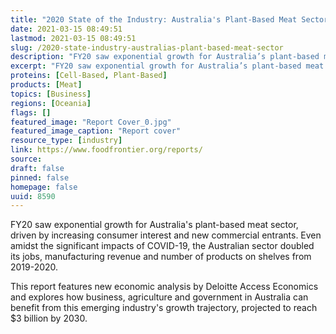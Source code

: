 ```yaml
---
title: "2020 State of the Industry: Australia's Plant-Based Meat Sector"
date: 2021-03-15 08:49:51
lastmod: 2021-03-15 08:49:51
slug: /2020-state-industry-australias-plant-based-meat-sector
description: "FY20 saw exponential growth for Australia’s plant-based meat sector, driven by increasing consumer interest and new commercial entrants. Even amidst the significant impacts of COVID-19, the Australian sector doubled its jobs, manufacturing revenue and number of products on shelves from 2019-2020.This report features new economic analysis by Deloitte Access Economics and explores how business, agriculture and government in Australia can benefit from this emerging industry’s growth trajectory, projected to reach $3 billion by 2030."
excerpt: "FY20 saw exponential growth for Australia’s plant-based meat sector, driven by increasing consumer interest and new commercial entrants. Even amidst the significant impacts of COVID-19, the Australian sector doubled its jobs, manufacturing revenue and number of products on shelves from 2019-2020.This report features new economic analysis by Deloitte Access Economics and explores how business, agriculture and government in Australia can benefit from this emerging industry’s growth trajectory, projected to reach $3 billion by 2030."
proteins: [Cell-Based, Plant-Based]
products: [Meat]
topics: [Business]
regions: [Oceania]
flags: []
featured_image: "Report Cover_0.jpg"
featured_image_caption: "Report cover"
resource_type: [industry]
link: https://www.foodfrontier.org/reports/
source: 
draft: false
pinned: false
homepage: false
uuid: 8590
---
```

FY20 saw exponential growth for Australia's plant-based meat sector,
driven by increasing consumer interest and new commercial entrants. Even
amidst the significant impacts of COVID-19, the Australian sector
doubled its jobs, manufacturing revenue and number of products on
shelves from 2019-2020.

This report features new economic analysis by Deloitte Access Economics
and explores how business, agriculture and government in Australia can
benefit from this emerging industry's growth trajectory, projected to
reach \$3 billion by 2030.
